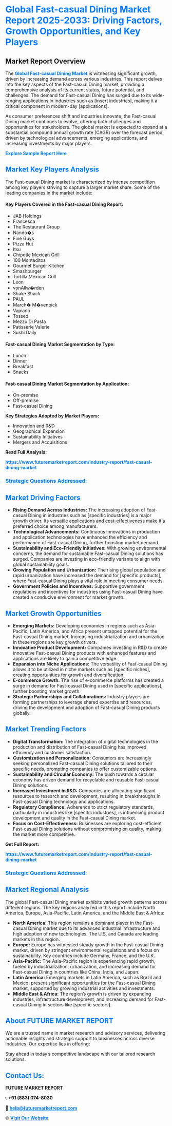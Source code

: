 <h1 style="color: #007BFF;">Global Fast-casual Dining Market Report 2025-2033: Driving Factors, Growth Opportunities, and Key Players</h1>

<section id="overview">
<h2>Market Report Overview</h2>
<p>The <a href="https://www.futuremarketreport.com/industry-report/fast-casual-dining-market" style="color: #007BFF; text-decoration: none;"><strong>Global Fast-casual Dining Market</strong></a> is witnessing significant growth, driven by increasing demand across various industries. This report delves into the key aspects of the Fast-casual Dining market, providing a comprehensive analysis of its current status, future potential, and challenges. The demand for Fast-casual Dining has surged due to its wide-ranging applications in industries such as [insert industries], making it a critical component in modern-day [applications].</p>
<p>As consumer preferences shift and industries innovate, the Fast-casual Dining market continues to evolve, offering both challenges and opportunities for stakeholders. The global market is expected to expand at a substantial compound annual growth rate (CAGR) over the forecast period, driven by technological advancements, emerging applications, and increasing investments by major players.</p>
</section>

<section id="overview">
<p><a href="https://www.futuremarketreport.com/request-sample/reportId=116371" style="color: #007BFF; text-decoration: none;"><strong>Explore Sample Report Here</strong></a></p>
</section>

<section id="key-players">
<h2 style="color: #007BFF;">Market Key Players Analysis</h2>
<p>The Fast-casual Dining market is characterized by intense competition among key players striving to capture a larger market share. Some of the leading companies in the market include:</p>
<h4>Key Players Covered in the Fast-casual Dining Report:</h4>
<ul><li>JAB Holdings</li><li>Francesca</li><li>The Restaurant Group</li><li>Nando�s</li><li>Five Guys</li><li>Pizza Hut</li><li>Itsu</li><li>Chipotle Mexican Grill</li><li>100 Montaditos</li><li>Gourmet Burger Kitchen</li><li>Smashburger</li><li>Tortilla Mexican Grill</li><li>Leon</li><li>vonAllw�rden</li><li>Shake Shack</li><li>PAUL</li><li>March� M�venpick</li><li>Vapiano</li><li>Tossed</li><li>Mezzo Di Pasta</li><li>Patisserie Valerie</li><li>Sushi Daily</li></ul>
<h4>Fast-casual Dining Market Segmentation by Type:</h4>
<ul><li>Lunch</li><li>Dinner</li><li>Breakfast</li><li>Snacks</li></ul>

<h4>Fast-casual Dining Market Segmentation by Application:</h4>
<ul><li>On-premise</li><li>Off-premise</li><li>Fast-casual Dining</li></ul>
<p><strong>Key Strategies Adopted by Market Players:</strong></p>
<ul>
<li>Innovation and R&D</li>
<li>Geographical Expansion</li>
<li>Sustainability Initiatives</li>
<li>Mergers and Acquisitions</li>
</ul>
</section>

<section>
<p><strong>Read Full Analysis: </strong></p><a href="https://www.futuremarketreport.com/industry-report/fast-casual-dining-market" style="color: #007BFF; text-decoration: none;"><strong>https://www.futuremarketreport.com/industry-report/fast-casual-dining-market</strong></a>
<h3 style="color: #007BFF;">Strategic Questions Addressed:</h3>
</section>

<section id="driving-factors">
<h2 style="color: #007BFF;">Market Driving Factors</h2>
<ul>
<li><strong>Rising Demand Across Industries:</strong> The increasing adoption of Fast-casual Dining in industries such as [specific industries] is a major growth driver. Its versatile applications and cost-effectiveness make it a preferred choice among manufacturers.</li>
<li><strong>Technological Advancements:</strong> Continuous innovations in production and application technologies have enhanced the efficiency and performance of Fast-casual Dining, further boosting market demand.</li>
<li><strong>Sustainability and Eco-Friendly Initiatives:</strong> With growing environmental concerns, the demand for sustainable Fast-casual Dining solutions has surged. Companies are investing in eco-friendly variants to align with global sustainability goals.</li>
<li><strong>Growing Population and Urbanization:</strong> The rising global population and rapid urbanization have increased the demand for [specific products], where Fast-casual Dining plays a vital role in meeting consumer needs.</li>
<li><strong>Government Policies and Incentives:</strong> Supportive government regulations and incentives for industries using Fast-casual Dining have created a conducive environment for market growth.</li>
</ul>
</section>

<section id="growth-opportunities">
<h2 style="color: #007BFF;">Market Growth Opportunities</h2>
<ul>
<li><strong>Emerging Markets:</strong> Developing economies in regions such as Asia-Pacific, Latin America, and Africa present untapped potential for the Fast-casual Dining market. Increasing industrialization and urbanization in these regions are key growth drivers.</li>
<li><strong>Innovative Product Development:</strong> Companies investing in R&D to create innovative Fast-casual Dining products with enhanced features and applications are likely to gain a competitive edge.</li>
<li><strong>Expansion into Niche Applications:</strong> The versatility of Fast-casual Dining allows it to be utilized in niche markets such as [specific niches], creating opportunities for growth and diversification.</li>
<li><strong>E-commerce Growth:</strong> The rise of e-commerce platforms has created a surge in demand for Fast-casual Dining used in [specific applications], further boosting market growth.</li>
<li><strong>Strategic Partnerships and Collaborations:</strong> Industry players are forming partnerships to leverage shared expertise and resources, driving the development and adoption of Fast-casual Dining products globally.</li>
</ul>
</section>

<section id="trending-factors">
<h2 style="color: #007BFF;">Market Trending Factors</h2>
<ul>
<li><strong>Digital Transformation:</strong> The integration of digital technologies in the production and distribution of Fast-casual Dining has improved efficiency and customer satisfaction.</li>
<li><strong>Customization and Personalization:</strong> Consumers are increasingly seeking personalized Fast-casual Dining solutions tailored to their specific needs, prompting companies to offer customizable options.</li>
<li><strong>Sustainability and Circular Economy:</strong> The push towards a circular economy has driven demand for recyclable and reusable Fast-casual Dining solutions.</li>
<li><strong>Increased Investment in R&D:</strong> Companies are allocating significant resources to research and development, resulting in breakthroughs in Fast-casual Dining technology and applications.</li>
<li><strong>Regulatory Compliance:</strong> Adherence to strict regulatory standards, particularly in industries like [specific industries], is influencing product development and quality in the Fast-casual Dining market.</li>
<li><strong>Focus on Cost-Effectiveness:</strong> Businesses are exploring cost-efficient Fast-casual Dining solutions without compromising on quality, making the market more competitive.</li>
</ul>
</section>

<section>
<p><strong>Get Full Report: </strong></p><a href="https://www.futuremarketreport.com/industry-report/fast-casual-dining-market" style="color: #007BFF; text-decoration: none;"><strong>https://www.futuremarketreport.com/industry-report/fast-casual-dining-market</strong></a>
<h3 style="color: #007BFF;">Strategic Questions Addressed:</h3>
</section>


<section id="regional-analysis">
<h2 style="color: #007BFF;">Market Regional Analysis</h2>
<p>The global Fast-casual Dining market exhibits varied growth patterns across different regions. The key regions analyzed in this report include North America, Europe, Asia-Pacific, Latin America, and the Middle East & Africa:</p>
<ul>
<li><strong>North America:</strong> This region remains a dominant player in the Fast-casual Dining market due to its advanced industrial infrastructure and high adoption of new technologies. The U.S. and Canada are leading markets in this region.</li>
<li><strong>Europe:</strong> Europe has witnessed steady growth in the Fast-casual Dining market, driven by stringent environmental regulations and a focus on sustainability. Key countries include Germany, France, and the U.K.</li>
<li><strong>Asia-Pacific:</strong> The Asia-Pacific region is experiencing rapid growth, fueled by industrialization, urbanization, and increasing demand for Fast-casual Dining in countries like China, India, and Japan.</li>
<li><strong>Latin America:</strong> Emerging markets in Latin America, such as Brazil and Mexico, present significant opportunities for the Fast-casual Dining market, supported by growing industrial activities and investments.</li>
<li><strong>Middle East & Africa:</strong> The region’s growth is driven by expanding industries, infrastructure development, and increasing demand for Fast-casual Dining in sectors like [specific sectors].</li>
</ul>
</section>

<footer>
<h2 style="color: #007BFF;">About FUTURE MARKET REPORT</h2>
<p>We are a trusted name in market research and advisory services, delivering actionable insights and strategic support to businesses across diverse industries. Our expertise lies in offering:</p>

<p>Stay ahead in today’s competitive landscape with our tailored research solutions.</p>

<h2 style="color: #007BFF;">Contact Us:</h2>
<p><strong>FUTURE MARKET REPORT</strong></p>
<p>📞 <strong>+91 (883) 074-8030</strong></p>
<p>📧 <strong><a href="mailto:help@futuremarketreport.com" style="color: #007BFF;">help@futuremarketreport.com</a></strong></p>
<p>🌐 <strong><a href="https://www.futuremarketreport.com/" style="color: #007BFF;">Visit Our Website</a></strong></p>
</footer>